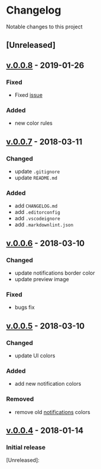 # Changelog

Notable changes to this project

## [Unreleased]

## [v.0.0.8] - 2019-01-26

### Fixed

- Fixed [issue](https://github.com/deeppines/pines-visual-studio-code/issues/13)

### Added

- new color rules

## [v.0.0.7] - 2018-03-11

### Changed

- update `.gitignore`
- update `README.md`

### Added

- add `CHANGELOG.md`
- add `.editorconfig`
- add `.vscodeignore`
- add `.markdownlint.json`

## [v.0.0.6] - 2018-03-10

### Changed

- update notifications border color
- update preview image

### Fixed

- bugs fix

## [v.0.0.5] - 2018-03-10

### Changed

- update UI colors

### Added

- add new notification colors

### Removed

- remove old [notifications](https://code.visualstudio.com/docs/getstarted/theme-color-reference#_notification-colors) colors

## [v.0.0.4] - 2018-01-14

### Initial release

[Unreleased]:

[v.0.0.8]: https://github.com/deeppines/pines-visual-studio-code/releases/tag/v.0.0.8
[v.0.0.7]: https://github.com/deeppines/pines-visual-studio-code/releases/tag/v.0.0.7
[v.0.0.6]: https://github.com/deeppines/pines-visual-studio-code/releases/tag/v.0.0.6
[v.0.0.5]: https://github.com/deeppines/pines-visual-studio-code/releases/tag/v.0.0.5
[v.0.0.4]: https://github.com/deeppines/pines-visual-studio-code/releases/tag/0.0.4
